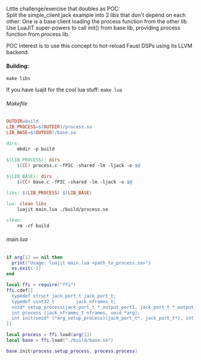 Little challenge/exercise that doubles as POC:  
Split the simple_client jack example into 2 libs that don't depend on each other: One is a base client loading the process function from the other lib  
Use LuaJIT super-powers to call init() from base lib, providing process function from process lib.  

POC interest is to use this concept to hot-reload Faust DSPs using its LLVM backend.

#### Building:
`make libs`  

If you have luajit for the cool lua stuff: `make lua`


###### Makefile
```makefile
OUTDIR=build
LIB_PROCESS=$(OUTDIR)/process.so
LIB_BASE=$(OUTDIR)/base.so

dirs:
	mkdir -p build

$(LIB_PROCESS): dirs
	$(CC) process.c -fPIC -shared -lm -ljack -o $@
	
$(LIB_BASE): dirs
	$(CC) base.c -fPIC -shared -lm -ljack -o $@

libs: $(LIB_PROCESS) $(LIB_BASE)

lua: clean libs 
	luajit main.lua ./build/process.so

clean:
	rm -rf build
```
###### main.lua
```lua
if arg[1] == nil then
  print("Usage: luajit main.lua <path_to_process.so>")
  os.exit(-1)
end

local ffi = require("ffi")
ffi.cdef[[
  typedef struct jack_port_t jack_port_t;
  typedef uint32_t        jack_nframes_t;
  void* setup_process(jack_port_t *_output_port1, jack_port_t *_output_port2);
  int process (jack_nframes_t nframes, void *arg);
  int init(void* (*arg_setup_process)(jack_port_t*, jack_port_t*), int (*arg_process)(jack_nframes_t, void*));
]]

local process = ffi.load(arg[1])
local base = ffi.load("./build/base.so")

base.init(process.setup_process, process.process)
```


